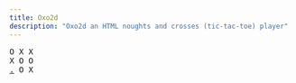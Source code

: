 ```yaml
---
title: Oxo2d 
description: "Oxo2d an HTML noughts and crosses (tic-tac-toe) player"
---
```


<pre class="oxo2d">
O X X
X O O
<a href="../6i/">.</a> O X
</pre>
